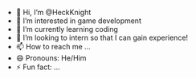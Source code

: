 - 👋 Hi, I’m @HeckKnight
- 👀 I’m interested in game development
- 🌱 I’m currently learning coding
- 💞️ I’m looking to intern so that I can gain experience!
- 📫 How to reach me ...
- 😄 Pronouns: He/Him
- ⚡ Fun fact: ...

<!---
HeckKnight/HeckKnight is a ✨ special ✨ repository because its `README.md` (this file) appears on your GitHub profile.
You can click the Preview link to take a look at your changes.
--->
